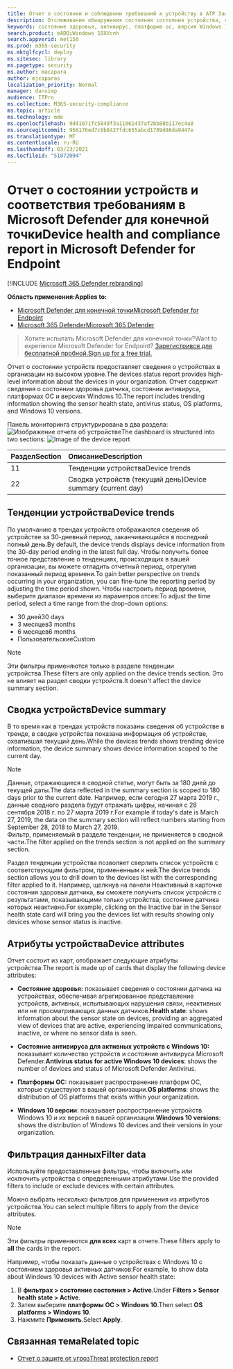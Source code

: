 ```yaml
---
title: Отчет о состоянии и соблюдении требований к устройству в ATP Защитника Майкрософт
description: Отслеживание обнаружения состояния состояния устройства, состояния антивируса, платформы ОС и версий Windows 10 с помощью отчета о состоянии и соответствии требованиям к устройству
keywords: состояние здоровья, антивирус, платформа ос, версия Windows 10, версия, здоровье, соответствие требованиям, состояние
search.product: eADQiWindows 10XVcnh
search.appverid: met150
ms.prod: m365-security
ms.mktglfcycl: deploy
ms.sitesec: library
ms.pagetype: security
ms.author: macapara
author: mjcaparas
localization_priority: Normal
manager: dansimp
audience: ITPro
ms.collection: M365-security-compliance
ms.topic: article
ms.technology: mde
ms.openlocfilehash: 9d41071fc5849f3a11061437af2bb88b117ec4a8
ms.sourcegitcommit: 956176ed7c8b8427fdc655abcd1709d86da9447e
ms.translationtype: MT
ms.contentlocale: ru-RU
ms.lasthandoff: 03/23/2021
ms.locfileid: "51072094"
---
```

# <a name="device-health-and-compliance-report-in-microsoft-defender-for-endpoint"></a><span data-ttu-id="50dc2-104">Отчет о состоянии устройств и соответствия требованиям в Microsoft Defender для конечной точки</span><span class="sxs-lookup"><span data-stu-id="50dc2-104">Device health and compliance report in Microsoft Defender for Endpoint</span></span>

[!INCLUDE [Microsoft 365 Defender rebranding](../../includes/microsoft-defender.md)]


<span data-ttu-id="50dc2-105">**Область применения:**</span><span class="sxs-lookup"><span data-stu-id="50dc2-105">**Applies to:**</span></span>
- [<span data-ttu-id="50dc2-106">Microsoft Defender для конечной точки</span><span class="sxs-lookup"><span data-stu-id="50dc2-106">Microsoft Defender for Endpoint</span></span>](https://go.microsoft.com/fwlink/p/?linkid=2146631)
- [<span data-ttu-id="50dc2-107">Microsoft 365 Defender</span><span class="sxs-lookup"><span data-stu-id="50dc2-107">Microsoft 365 Defender</span></span>](https://go.microsoft.com/fwlink/?linkid=2118804)


> <span data-ttu-id="50dc2-108">Хотите испытать Microsoft Defender для конечной точки?</span><span class="sxs-lookup"><span data-stu-id="50dc2-108">Want to experience Microsoft Defender for Endpoint?</span></span> [<span data-ttu-id="50dc2-109">Зарегистрився для бесплатной пробной.</span><span class="sxs-lookup"><span data-stu-id="50dc2-109">Sign up for a free trial.</span></span>](https://www.microsoft.com/microsoft-365/windows/microsoft-defender-atp?ocid=docs-wdatp-exposedapis-abovefoldlink)

<span data-ttu-id="50dc2-110">Отчет о состоянии устройств предоставляет сведения о устройствах в организации на высоком уровне.</span><span class="sxs-lookup"><span data-stu-id="50dc2-110">The devices status report provides high-level information about the devices in your organization.</span></span> <span data-ttu-id="50dc2-111">Отчет содержит сведения о состоянии здоровья датчика, состоянии антивируса, платформах ОС и версиях Windows 10.</span><span class="sxs-lookup"><span data-stu-id="50dc2-111">The report includes trending information showing the sensor health state, antivirus status, OS platforms, and Windows 10 versions.</span></span>

<span data-ttu-id="50dc2-112">Панель мониторинга структурирована в два раздела: ![ Изображение отчета об устройстве](images/device-reports.png)</span><span class="sxs-lookup"><span data-stu-id="50dc2-112">The dashboard is structured into two sections: ![Image of the device report](images/device-reports.png)</span></span>
 
<span data-ttu-id="50dc2-113">Раздел</span><span class="sxs-lookup"><span data-stu-id="50dc2-113">Section</span></span> | <span data-ttu-id="50dc2-114">Описание</span><span class="sxs-lookup"><span data-stu-id="50dc2-114">Description</span></span>
:---|:---
<span data-ttu-id="50dc2-115">1</span><span class="sxs-lookup"><span data-stu-id="50dc2-115">1</span></span> | <span data-ttu-id="50dc2-116">Тенденции устройства</span><span class="sxs-lookup"><span data-stu-id="50dc2-116">Device trends</span></span>
<span data-ttu-id="50dc2-117">2</span><span class="sxs-lookup"><span data-stu-id="50dc2-117">2</span></span> | <span data-ttu-id="50dc2-118">Сводка устройств (текущий день)</span><span class="sxs-lookup"><span data-stu-id="50dc2-118">Device summary (current day)</span></span>
 
 
## <a name="device-trends"></a><span data-ttu-id="50dc2-119">Тенденции устройства</span><span class="sxs-lookup"><span data-stu-id="50dc2-119">Device trends</span></span> 
<span data-ttu-id="50dc2-120">По умолчанию в трендах устройств отображаются сведения об устройстве за 30-дневный период, заканчивающийся в последний полный день.</span><span class="sxs-lookup"><span data-stu-id="50dc2-120">By default, the device trends displays device information from the 30-day period ending in the latest full day.</span></span> <span data-ttu-id="50dc2-121">Чтобы получить более точное представление о тенденциях, происходящих в вашей организации, вы можете отладить отчетный период, отрегулив показанный период времени.</span><span class="sxs-lookup"><span data-stu-id="50dc2-121">To gain better perspective on trends occurring in your organization, you can fine-tune the reporting period by adjusting the time period shown.</span></span> <span data-ttu-id="50dc2-122">Чтобы настроить период времени, выберите диапазон времени из параметров отсев:</span><span class="sxs-lookup"><span data-stu-id="50dc2-122">To adjust the time period, select a time range from the drop-down options:</span></span>
 
- <span data-ttu-id="50dc2-123">30 дней</span><span class="sxs-lookup"><span data-stu-id="50dc2-123">30 days</span></span>
- <span data-ttu-id="50dc2-124">3 месяцев</span><span class="sxs-lookup"><span data-stu-id="50dc2-124">3 months</span></span>
- <span data-ttu-id="50dc2-125">6 месяцев</span><span class="sxs-lookup"><span data-stu-id="50dc2-125">6 months</span></span>
- <span data-ttu-id="50dc2-126">Пользовательские</span><span class="sxs-lookup"><span data-stu-id="50dc2-126">Custom</span></span>

>[!NOTE]
><span data-ttu-id="50dc2-127">Эти фильтры применяются только в разделе тенденции устройства.</span><span class="sxs-lookup"><span data-stu-id="50dc2-127">These filters are only applied on the device trends section.</span></span> <span data-ttu-id="50dc2-128">Это не влияет на раздел сводки устройств.</span><span class="sxs-lookup"><span data-stu-id="50dc2-128">It doesn't affect the device summary section.</span></span>

## <a name="device-summary"></a><span data-ttu-id="50dc2-129">Сводка устройств</span><span class="sxs-lookup"><span data-stu-id="50dc2-129">Device summary</span></span> 
<span data-ttu-id="50dc2-130">В то время как в трендах устройств показаны сведения об устройстве в тренде, в сводке устройства показана информация об устройстве, охватившая текущий день.</span><span class="sxs-lookup"><span data-stu-id="50dc2-130">While the devices trends shows trending device information, the device summary shows device information scoped to the current day.</span></span> 

>[!NOTE]
><span data-ttu-id="50dc2-131">Данные, отражающиеся в сводной статье, могут быть за 180 дней до текущей даты.</span><span class="sxs-lookup"><span data-stu-id="50dc2-131">The data reflected in the summary section is scoped to 180 days prior to the current date.</span></span> <span data-ttu-id="50dc2-132">Например, если сегодня 27 марта 2019 г., данные сводного раздела будут отражать цифры, начиная с 28 сентября 2018 г. по 27 марта 2019 г.</span><span class="sxs-lookup"><span data-stu-id="50dc2-132">For example if today's date is March 27, 2019, the data on the summary section will reflect numbers starting from September 28, 2018 to March 27, 2019.</span></span><br>
> <span data-ttu-id="50dc2-133">Фильтр, применяемый в разделе тенденции, не применяется в сводной части.</span><span class="sxs-lookup"><span data-stu-id="50dc2-133">The filter applied on the trends section is not applied on the summary section.</span></span> 
 
<span data-ttu-id="50dc2-134">Раздел тенденции устройства позволяет сверлить список устройств с соответствующим фильтром, примененным к ней.</span><span class="sxs-lookup"><span data-stu-id="50dc2-134">The device trends section allows you to drill down to the devices list with the corresponding filter applied to it.</span></span> <span data-ttu-id="50dc2-135">Например, щелкнув на панели Неактивный в карточке состояния здоровья датчика, вы сможете получить список устройств с результатами, показывающими только устройства, состояние датчика которых неактивно.</span><span class="sxs-lookup"><span data-stu-id="50dc2-135">For example, clicking on the Inactive bar in the Sensor health state card will bring you the devices list with results showing only devices whose sensor status is inactive.</span></span> 
 
 
 
## <a name="device-attributes"></a><span data-ttu-id="50dc2-136">Атрибуты устройства</span><span class="sxs-lookup"><span data-stu-id="50dc2-136">Device attributes</span></span>
<span data-ttu-id="50dc2-137">Отчет состоит из карт, отображает следующие атрибуты устройства:</span><span class="sxs-lookup"><span data-stu-id="50dc2-137">The report is made up of cards that display the following device attributes:</span></span>
 
- <span data-ttu-id="50dc2-138">**Состояние здоровья:** показывает сведения о состоянии датчика на устройствах, обеспечивая агрегированное представление устройств, активных, испытывающих нарушения связи, неактивных или не просматривающих данных датчиков.</span><span class="sxs-lookup"><span data-stu-id="50dc2-138">**Health state**: shows information about the sensor state on devices, providing an aggregated view of devices that are active, experiencing impaired communications, inactive, or where no sensor data is seen.</span></span>
  
- <span data-ttu-id="50dc2-139">**Состояние антивируса для активных устройств с Windows 10:** показывает количество устройств и состояние антивируса Microsoft Defender.</span><span class="sxs-lookup"><span data-stu-id="50dc2-139">**Antivirus status for active Windows 10 devices**: shows the number of devices and status of Microsoft Defender Antivirus.</span></span>
    
- <span data-ttu-id="50dc2-140">**Платформы ОС:** показывает распространение платформ ОС, которые существуют в вашей организации.</span><span class="sxs-lookup"><span data-stu-id="50dc2-140">**OS platforms**: shows the distribution of OS platforms that exists within your organization.</span></span> 
 
- <span data-ttu-id="50dc2-141">**Windows 10 версии**: показывает распространение устройств Windows 10 и их версий в вашей организации.</span><span class="sxs-lookup"><span data-stu-id="50dc2-141">**Windows 10 versions**: shows the distribution of Windows 10 devices and their versions in your organization.</span></span>
 
 
 
## <a name="filter-data"></a><span data-ttu-id="50dc2-142">Фильтрация данных</span><span class="sxs-lookup"><span data-stu-id="50dc2-142">Filter data</span></span>
 
<span data-ttu-id="50dc2-143">Используйте предоставленные фильтры, чтобы включить или исключить устройства с определенными атрибутами.</span><span class="sxs-lookup"><span data-stu-id="50dc2-143">Use the provided filters to include or exclude devices with certain attributes.</span></span>

<span data-ttu-id="50dc2-144">Можно выбрать несколько фильтров для применения из атрибутов устройства.</span><span class="sxs-lookup"><span data-stu-id="50dc2-144">You can select multiple filters to apply from the device attributes.</span></span> 
 
>[!NOTE]
><span data-ttu-id="50dc2-145">Эти фильтры применяются **для всех** карт в отчете.</span><span class="sxs-lookup"><span data-stu-id="50dc2-145">These filters apply to **all** the cards in the report.</span></span>
 
<span data-ttu-id="50dc2-146">Например, чтобы показать данные о устройствах с Windows 10 с состоянием здоровья активных датчиков:</span><span class="sxs-lookup"><span data-stu-id="50dc2-146">For example, to show data about Windows 10 devices with Active sensor health state:</span></span>
 
1. <span data-ttu-id="50dc2-147">В **фильтрах > состояние состояния > Active**.</span><span class="sxs-lookup"><span data-stu-id="50dc2-147">Under **Filters > Sensor health state > Active**.</span></span>
2. <span data-ttu-id="50dc2-148">Затем выберите **платформы ОС > Windows 10**.</span><span class="sxs-lookup"><span data-stu-id="50dc2-148">Then select **OS platforms > Windows 10**.</span></span>
3. <span data-ttu-id="50dc2-149">Нажмите **Применить**.</span><span class="sxs-lookup"><span data-stu-id="50dc2-149">Select **Apply**.</span></span>


## <a name="related-topic"></a><span data-ttu-id="50dc2-150">Связанная тема</span><span class="sxs-lookup"><span data-stu-id="50dc2-150">Related topic</span></span>
- [<span data-ttu-id="50dc2-151">Отчет о защите от угроз</span><span class="sxs-lookup"><span data-stu-id="50dc2-151">Threat protection report</span></span>](threat-protection-reports.md)
